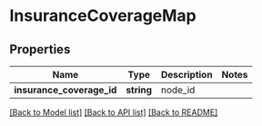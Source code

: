 # InsuranceCoverageMap

## Properties
Name | Type | Description | Notes
------------ | ------------- | ------------- | -------------
**insurance_coverage_id** | **string** | node_id | 

[[Back to Model list]](../README.md#documentation-for-models) [[Back to API list]](../README.md#documentation-for-api-endpoints) [[Back to README]](../README.md)


